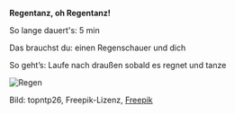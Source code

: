 **Regentanz, oh Regentanz!**

So lange dauert's: 5 min

Das brauchst du: einen Regenschauer und dich 

So geht’s: Laufe nach draußen sobald es regnet und tanze 

![Regen](https://image.freepik.com/fotos-kostenlos/regen-faellt-auf-das-fenster_1339-7317.jpg)

Bild: topntp26, Freepik-Lizenz, [Freepik](https://de.freepik.com/fotos-kostenlos/regen-faellt-auf-das-fenster_1273689.htm#query=regen&position=36)


